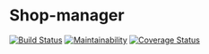 # Shop-manager

[![Build Status](https://travis-ci.org/masete/Shop-manager.svg?branch=ft-single-sales-record-161439633)](https://travis-ci.org/masete/Shop-manager)
[![Maintainability](https://api.codeclimate.com/v1/badges/15ffa1f06d31e2d884ae/maintainability)](https://codeclimate.com/github/masete/Shop-manager/maintainability)
[![Coverage Status](https://coveralls.io/repos/github/masete/Shop-manager/badge.svg?branch=ft-single-sales-record-161439633)](https://coveralls.io/github/masete/Shop-manager?branch=ft-single-sales-record-161439633)

